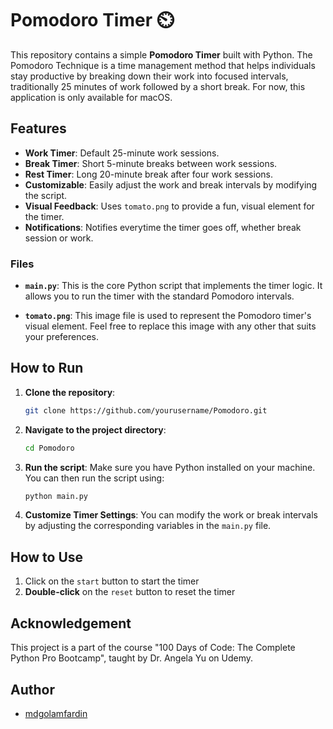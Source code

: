 # Pomodoro Timer ⏲️

This repository contains a simple **Pomodoro Timer** built with Python. The Pomodoro Technique is a time management method that helps individuals stay productive by breaking down their work into focused intervals, traditionally 25 minutes of work followed by a short break. For now, this application is only available for macOS.

## Features

- **Work Timer**: Default 25-minute work sessions.
- **Break Timer**: Short 5-minute breaks between work sessions.
- **Rest Timer**: Long 20-minute break after four work sessions.
- **Customizable**: Easily adjust the work and break intervals by modifying the script.
- **Visual Feedback**: Uses `tomato.png` to provide a fun, visual element for the timer.
- **Notifications**: Notifies everytime the timer goes off, whether break session or work.


### Files

- **`main.py`**: This is the core Python script that implements the timer logic. It allows you to run the timer with the standard Pomodoro intervals.
  
- **`tomato.png`**: This image file is used to represent the Pomodoro timer's visual element. Feel free to replace this image with any other that suits your preferences.

## How to Run

1. **Clone the repository**:
    ```bash
    git clone https://github.com/yourusername/Pomodoro.git
    ```

2. **Navigate to the project directory**:
    ```bash
    cd Pomodoro
    ```

3. **Run the script**:
    Make sure you have Python installed on your machine. You can then run the script using:
    ```bash
    python main.py
    ```

4. **Customize Timer Settings**:
    You can modify the work or break intervals by adjusting the corresponding variables in the `main.py` file.

## How to Use
1. Click on the `start` button to start the timer
2. **Double-click** on the `reset` button to reset the timer

## Acknowledgement
This project is a part of the course "100 Days of Code: The Complete Python Pro Bootcamp", taught by Dr. Angela Yu on Udemy.

## Author
- [mdgolamfardin](https://github.com/mdgolamfardin)
